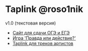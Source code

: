 <link rel="icon" href="https://roso1nik.github.io/artist-cover/favicon.png" />

# Taplink @roso1nik

v1.0
(текстовая версия)

- [Сайт для сдачи ОГЭ и ЕГЭ](https://roso1nik.github.io/gia-site-copy/)
- [Игра 'Правда или действие?'](https://roso1nik.github.io/truth-or-dare/)
- [Taplink для треков артистов](https://roso1nik.github.io/artist-cover/)

